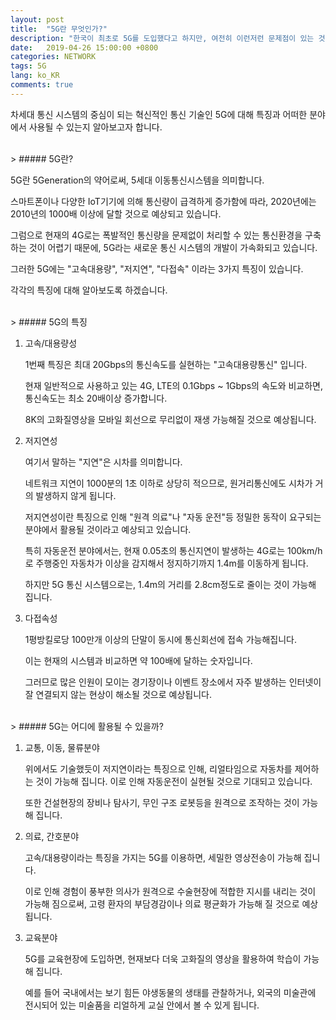 ```yaml
---
layout: post
title:  "5G란 무엇인가?"
description: "한국이 최초로 5G를 도입했다고 하지만, 여전히 이런저런 문제점이 있는 것으로 보이는 5G에 대해서 알아보려고 합니다."
date:   2019-04-26 15:00:00 +0800
categories: NETWORK
tags: 5G
lang: ko_KR
comments: true
---
```


차세대 통신 시스템의 중심이 되는 혁신적인 통신 기술인 5G에 대해 특징과 어떠한 분야에서 사용될 수 있는지 알아보고자 합니다. 


<br>
> ##### 5G란?

5G란 5Generation의 약어로써, 5세대 이동통신시스템을 의미합니다.

스마트폰이나 다양한 IoT기기에 의해 통신량이 급격하게 증가함에 따라, 2020년에는 2010년의 1000배 이상에 달할 것으로 예상되고 있습니다. 

그럼으로 현재의 4G로는 폭발적인 통신량을 문제없이 처리할 수 있는 통신환경을 구축하는 것이 어렵기 때문에, 5G라는 새로운 통신 시스템의 개발이 가속화되고 있습니다.

그러한 5G에는 "고속대용량", "저지연", "다접속" 이라는 3가지 특징이 있습니다. 

각각의 특징에 대해 알아보도록 하겠습니다.


<br>
> ##### 5G의 특징


1. 고속/대용량성
   
   1번째 특징은 최대 20Gbps의 통신속도를 실현하는 "고속대용량통신" 입니다. 

   현재 일반적으로 사용하고 있는 4G, LTE의 0.1Gbps ~ 1Gbps의 속도와 비교하면, 통신속도는 최소 20배이상 증가합니다.

   8K의 고화질영상을 모바일 회선으로 무리없이 재생 가능해질 것으로 예상됩니다.

2. 저지연성
   
   여기서 말하는 "지연"은 시차를 의미합니다. 

   네트워크 지연이 1000분의 1초 이하로 상당히 적으므로, 원거리통신에도 시차가 거의 발생하지 않게 됩니다. 

   저지연성이란 특징으로 인해 "원격 의료"나 "자동 운전"등 정밀한 동작이 요구되는 분야에서 활용될 것이라고 예상되고 있습니다.

   특히 자동운전 분야에서는, 현재 0.05초의 통신지연이 발생하는 4G로는 100km/h로 주행중인 자동차가 이상을 감지해서 정지하기까지 1.4m를 이동하게 됩니다. 
   
   하지만 5G 통신 시스템으로는, 1.4m의 거리를 2.8cm정도로 줄이는 것이 가능해 집니다. 
   
3. 다접속성
   
   1평방킬로당 100만개 이상의 단말이 동시에 통신회선에 접속 가능해집니다. 
   
   이는 현재의 시스템과 비교하면 약 100배에 달하는 숫자입니다. 
   
   그러므로 많은 인원이 모이는 경기장이나 이벤트 장소에서 자주 발생하는 인터넷이 잘 연결되지 않는 현상이 해소될 것으로 예상됩니다.
   
   
<br>
> ##### 5G는 어디에 활용될 수 있을까?

1. 교통, 이동, 물류분야
   
   위에서도 기술했듯이 저지연이라는 특징으로 인해, 리얼타임으로 자동차를 제어하는 것이 가능해 집니다. 이로 인해 자동운전이 실현될 것으로 기대되고 있습니다.

   또한 건설현장의 장비나 탐사기, 무인 구조 로봇등을 원격으로 조작하는 것이 가능해 집니다.
   
2. 의료, 간호분야
   
   고속/대용량이라는 특징을 가지는 5G를 이용하면, 세밀한 영상전송이 가능해 집니다. 
   
   이로 인해 경험이 풍부한 의사가 원격으로 수술현장에 적합한 지시를 내리는 것이 가능해 짐으로써, 고령 환자의 부담경감이나 의료 평균화가 가능해 질 것으로 예상됩니다.

3. 교육분야
   
   5G를 교육현장에 도입하면, 현재보다 더욱 고화질의 영상을 활용하여 학습이 가능해 집니다. 
   
   예를 들어 국내에서는 보기 힘든 야생동물의 생태를 관찰하거나, 외국의 미술관에 전시되어 있는 미술품을 리얼하게 교실 안에서 볼 수 있게 됩니다.
   
   

<br><br>
